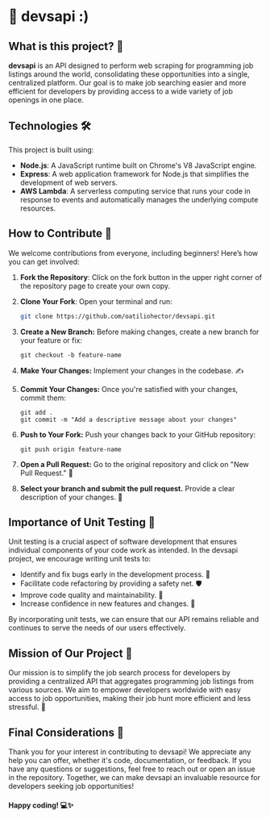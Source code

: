 # 🚀 devsapi :) 

## What is this project? 🤔

**devsapi** is an API designed to perform web scraping for programming job listings around the world, consolidating these opportunities into a single, centralized platform. Our goal is to make job searching easier and more efficient for developers by providing access to a wide variety of job openings in one place.

## Technologies 🛠️

This project is built using:
- **Node.js**: A JavaScript runtime built on Chrome's V8 JavaScript engine.
- **Express**: A web application framework for Node.js that simplifies the development of web servers.
- **AWS Lambda**: A serverless computing service that runs your code in response to events and automatically manages the underlying compute resources.

## How to Contribute 🤝

We welcome contributions from everyone, including beginners! Here’s how you can get involved:

1. **Fork the Repository**: Click on the fork button in the upper right corner of the repository page to create your own copy.
   
2. **Clone Your Fork**: Open your terminal and run:
   ```bash
   git clone https://github.com/oatiliohector/devsapi.git

3. **Create a New Branch:** Before making changes, create a new branch for your feature or fix:
    ```
    git checkout -b feature-name

4. **Make Your Changes:** Implement your changes in the codebase. ✍️

5. **Commit Your Changes:** Once you're satisfied with your changes, commit them:
    ```
    git add .
    git commit -m "Add a descriptive message about your changes"
6. **Push to Your Fork:** Push your changes back to your GitHub repository:
    ```
    git push origin feature-name
7. **Open a Pull Request:** Go to the original repository and click on "New Pull Request." 🔄
8. **Select your branch and submit the pull request.** Provide a clear description of your changes. 📝


## Importance of Unit Testing 🧪
 
Unit testing is a crucial aspect of software development that ensures individual components of your code work as intended. In the devsapi project, we encourage writing unit tests to:

- Identify and fix bugs early in the development process. 🐞
- Facilitate code refactoring by providing a safety net. 🛡️
- Improve code quality and maintainability. 🔧
- Increase confidence in new features and changes. 💪

By incorporating unit tests, we can ensure that our API remains reliable and continues to serve the needs of our users effectively.

## Mission of Our Project 🎯

Our mission is to simplify the job search process for developers by providing a centralized API that aggregates programming job listings from various sources. We aim to empower developers worldwide with easy access to job opportunities, making their job hunt more efficient and less stressful. 🌟

## Final Considerations 🙏

Thank you for your interest in contributing to devsapi! We appreciate any help you can offer, whether it's code, documentation, or feedback. If you have any questions or suggestions, feel free to reach out or open an issue in the repository. Together, we can make devsapi an invaluable resource for developers seeking job opportunities! 

#### Happy coding! 💻✨